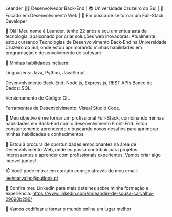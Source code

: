 Leander
👨‍💻 Desenvolvedor Back-End | 📚 Universidade Cruzeiro do Sul | 🎯 Focado em Desenvolvimento Web | 🚀 Em busca de se tornar um Full-Stack Developer

👋 Olá! Meu nome é Leander, tenho 22 anos e sou um entusiasta da tecnologia, apaixonado por criar soluções web inovadoras. Atualmente, estou cursando Tecnologias de
Desenvolvimento Back-End na Universidade Cruzeiro do Sul, onde estou aprimorando minhas habilidades em programação e desenvolvimento de software.

🔨 Minhas habilidades incluem:

Linguagens: Java, Python, JavaScript

Desenvolvimento Back-End: Node.js, Express.js, REST APIs
Banco de Dados: SQL.

Versionamento de Código: Git.

Ferramentas de Desenvolvimento: Visual Studio Code.

🌟 Meu objetivo é me tornar um profissional Full-Stack, combinando minhas habilidades em Back-End com o desenvolvimento Front-End. Estou constantemente aprendendo e 
buscando novos desafios para aprimorar minhas habilidades e conhecimentos.

💼 Estou à procura de oportunidades emocionantes na área de Desenvolvimento Web, onde eu possa contribuir para projetos interessantes e aprender com profissionais experientes. Vamos criar algo incrível juntos!

📫 Você pode entrar em contato comigo através do meu email: leehcarvalho@outlook.pt

🔗 Confira meu LinkedIn para mais detalhes sobre minha formação e experiência.
https://www.linkedin.com/in/leander-de-souza-carvalho-29090b296/

🚀 Vamos codificar e tornar o mundo online um lugar melhor
